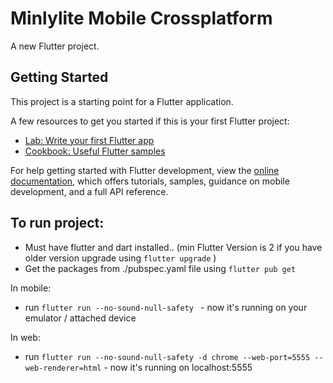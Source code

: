 # Minlylite Mobile Crossplatform

A new Flutter project.

## Getting Started

This project is a starting point for a Flutter application.

A few resources to get you started if this is your first Flutter project:

- [Lab: Write your first Flutter app](https://docs.flutter.dev/get-started/codelab)
- [Cookbook: Useful Flutter samples](https://docs.flutter.dev/cookbook)

For help getting started with Flutter development, view the
[online documentation](https://docs.flutter.dev/), which offers tutorials,
samples, guidance on mobile development, and a full API reference.

## To run project:

- Must have flutter and dart installed.. (min Flutter Version is 2 if you have older version upgrade using `flutter upgrade` )
- Get the packages from ./pubspec.yaml file using `flutter pub get`

In mobile:
- run `flutter run --no-sound-null-safety ` - now it's running on your emulator / attached device

In web:
- run `flutter run --no-sound-null-safety -d chrome --web-port=5555 --web-renderer=html` - now it's running on localhost:5555


